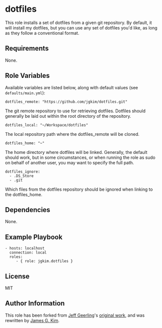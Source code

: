 dotfiles
========

This role installs a set of dotfiles from a given git repository. By default, it will install my dotfiles, but you can use any set of dotfiles you'd like, as long as they follow a conventional format.


Requirements
------------

None.


Role Variables
--------------

Available variables are listed below, along with default values (see `defaults/main.yml`):

```
dotfiles_remote: "https://github.com/jgkim/dotfiles.git"
```

The git remote repository to use for retrieving dotfiles. Dotfiles should generally be laid out within the root directory of the repository.

```
dotfiles_local: "~/Workspace/dotfiles"
```

The local repository path where the dotfiles_remote will be cloned.

```
dotfiles_home: "~"
```

The home directory where dotfiles will be linked. Generally, the default should work, but in some circumstances, or when running the role as sudo on behalf of another user, you may want to specify the full path.

```
dotfiles_ignore:
  - .DS_Store
  - .git
```

Which files from the dotfiles repository should be ignored when linking to the dotfiles_home.


Dependencies
------------

None.


Example Playbook
----------------

```
- hosts: localhost
  connection: local
  roles:
     - { role: jgkim.dotfiles }
```


License
-------

MIT


Author Information
------------------

This role has been forked from [Jeff Geerling](http://jeffgeerling.com/)'s [original work](https://github.com/geerlingguy/ansible-role-dotfiles), and was rewritten by [James G. Kim](http://jayg.org/).

